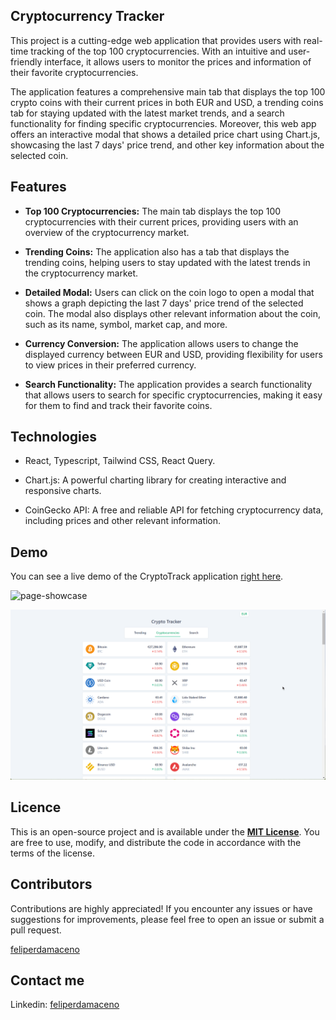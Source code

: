 ## Cryptocurrency Tracker

This project is a cutting-edge web application that provides users with real-time tracking of the top 100 cryptocurrencies. With an intuitive and user-friendly interface, it allows users to monitor the prices and information of their favorite cryptocurrencies.

The application features a comprehensive main tab that displays the top 100 crypto coins with their current prices in both EUR and USD, a trending coins tab for staying updated with the latest market trends, and a search functionality for finding specific cryptocurrencies. Moreover, this web app offers an interactive modal that shows a detailed price chart using Chart.js, showcasing the last 7 days' price trend, and other key information about the selected coin.

## Features

- **Top 100 Cryptocurrencies:** The main tab displays the top 100 cryptocurrencies with their current prices, providing users with an overview of the cryptocurrency market.

- **Trending Coins:** The application also has a tab that displays the trending coins, helping users to stay updated with the latest trends in the cryptocurrency market.

- **Detailed Modal:** Users can click on the coin logo to open a modal that shows a graph depicting the last 7 days' price trend of the selected coin. The modal also displays other relevant information about the coin, such as its name, symbol, market cap, and more.

- **Currency Conversion:** The application allows users to change the displayed currency between EUR and USD, providing flexibility for users to view prices in their preferred currency.

- **Search Functionality:** The application provides a search functionality that allows users to search for specific cryptocurrencies, making it easy for them to find and track their favorite coins.

## Technologies

- React, Typescript, Tailwind CSS, React Query.

- Chart.js: A powerful charting library for creating interactive and responsive charts.

- CoinGecko API: A free and reliable API for fetching cryptocurrency data, including prices and other relevant information.

## Demo

You can see a live demo of the CryptoTrack application [right here](https://feliperdamaceno.github.io/crypto-tracker).

![page-showcase](app-showcase/app-showcase-1.gif)

![page-showcase](app-showcase/app-showcase-2.gif)

## Licence

This is an open-source project and is available under the [**MIT License**](LICENSE). You are free to use, modify, and distribute the code in accordance with the terms of the license.

## Contributors

Contributions are highly appreciated! If you encounter any issues or have suggestions for improvements, please feel free to open an issue or submit a pull request.

[feliperdamaceno](https://github.com/feliperdamaceno)

## Contact me

Linkedin: [feliperdamaceno](https://www.linkedin.com/in/feliperdamaceno)
